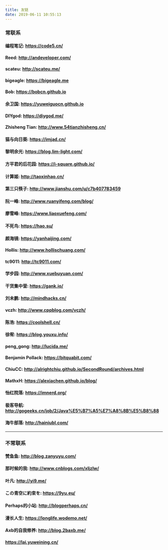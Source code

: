 ```yaml
---
title: 友链
date: 2019-06-11 10:55:13
---
```

### 常联系
#### 编程笔记: https://code5.cn/
#### Reed: http://andeveloper.com/
#### scateu: http://scateu.me/
#### bigeagle: https://bigeagle.me
#### Bob: https://bobcn.github.io
#### 余卫国: https://yuweiguocn.github.io
#### DIYgod: https://diygod.me/
#### Zhisheng Tian: http://www.54tianzhisheng.cn/
#### 猫与向日葵: https://imjad.cn/
#### 黎明余光: https://blog.lim-light.com/
#### 方平君的后花园: https://i-square.github.io/
#### 计算姬: http://taoxinhao.cn/
#### 第三只筷子: http://www.jianshu.com/u/c7b407783459
#### 阮一峰: http://www.ruanyifeng.com/blog/
#### 廖雪峰: https://www.liaoxuefeng.com/
#### 不死鸟: https://hao.su/
#### 颜海镜: https://yanhaijing.com/
#### Hollis: http://www.hollischuang.com/
#### tc9011: http://tc9011.com/
#### 学步园: http://www.xuebuyuan.com/
#### 干货集中营: https://gank.io/
#### 刘未鹏: http://mindhacks.cn/
#### vczh: http://www.cppblog.com/vczh/
#### 陈浩: https://coolshell.cn/
#### 徐宥: https://blog.youxu.info/
#### peng_gong: http://lucida.me/
#### Benjamin Pollack: https://bitquabit.com/
#### ChiuCC: http://alrightchiu.github.io/SecondRound/archives.html
#### MathxH: https://alexiachen.github.io/blog/
#### 怡红院落: https://imnerd.org/
#### 极客导航: http://gogeeks.cn/job/2/Java%E5%B7%A5%E7%A8%8B%E5%B8%88
#### 海牛部落: http://hainiubl.com/
---
### 不常联系
#### 赞鱼鱼: http://blog.zanyuyu.com/
#### 那时候的我: http://www.cnblogs.com/xljzlw/
#### 叶凡: http://yi9.me/
#### この青空に約束を: https://9yu.eu/
#### Perhaps的小站: http://blogperhaps.cn/
#### 漫长人生: https://longlife.wodemo.net/
#### Axb的自我修养: http://blog.2baxb.me/
#### https://lai.yuweining.cn/